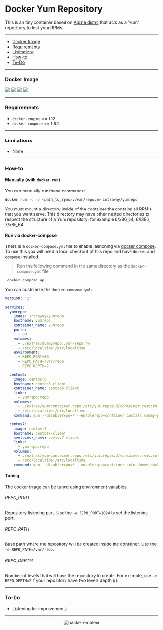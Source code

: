 # Docker Yum Repository

This is an tiny container based on [Alpine distro](https://alpinelinux.org/) that acts as a 'yum' repository to test your RPMs.

---

* [Docker Image](#docker-image)
* [Requirements](#requirements)
* [Limitations](#limitations)
* [How-to](#how-to)
* [To-Do](#to-do)

---
### Docker Image

[![](https://images.microbadger.com/badges/version/intraway/yumrepo.svg)](https://microbadger.com/images/intraway/yumrepo "Get your own version badge on microbadger.com") [![](https://images.microbadger.com/badges/image/intraway/squid-proxy.svg)](https://microbadger.com/images/intraway/squid-proxy "Get your own image badge on microbadger.com") [![](https://images.microbadger.com/badges/commit/intraway/squid-proxy.svg)](https://microbadger.com/images/intraway/squid-proxy "Get your own commit badge on microbadger.com") [![](https://images.microbadger.com/badges/license/intraway/squid-proxy.svg)](https://microbadger.com/images/intraway/squid-proxy "Get your own license badge on microbadger.com")

---

### Requirements
* `docker-engine` >= 1.12
* `docker-compose` >= 1.8.1

---

### Limitations
* None

---

### How-to

#### Manually (with `docker run`)

You can manually run these commands:

```bash
docker run -d -v <path_to_rpms>:/var/repo:rw intraway/yumrepo
```

You must mount a directory inside of the container the contains all RPM's that you want serve.
This directory may have other nested directories to respect the structure of a Yum repository; for example 6/x86_64, 6/i386, 7/x86_64.

#### Run via docker-compose

There is a `docker-compose.yml` file to enable launching via [docker compose](https://docs.docker.com/compose/).
To use this you will need a local checkout of this repo and have `docker` and `compose` installed.

> Run the following command in the same directory as the `docker-compose.yml` file:

```bash
 docker-compose up
```

You can customize the `docker-compose.yml`:

```yaml
version: '2'

services:
  yumrepo:
    image: intraway/yumrepo
    hostname: yumrepo
    container_name: yumrepo
    ports:
      - 80
    volumes:
      - ./extras/dummyrepo:/var/repo:rw
      - /etc/localtime:/etc/localtime
    environment:
      - REPO_PORT=80
      - REPO_PATH=/var/repo
      - REPO_DEPTH=2

  centos6:
    image: centos:6
    hostname: centos6-client
    container_name: centos6-client
    links:
      - yumrepo:repo
    volumes:
      - ./extras/yum/container.repo:/etc/yum.repos.d/container.repo:ro
      - /etc/localtime:/etc/localtime
    command: yum --disablerepo=* --enablerepo=container install dummy-package-1.2

  centos7:
    image: centos:7
    hostname: centos7-client
    container_name: centos7-client
    links:
      - yumrepo:repo
    volumes:
      - ./extras/yum/container.repo:/etc/yum.repos.d/container.repo:ro
      - /etc/localtime:/etc/localtime
    command: yum --disablerepo=* --enablerepo=container info dummy-package-1.0_SNAPSHOT
```

#### Tuning

The docker image can be tuned using environment variables.

###### REPO_PORT
Repository listening port. Use the `-e REPO_PORT=1024` to set the listening port.

###### REPO_PATH
Base path where the repository will be created inside the container. Use the `-e REPO_PATH=/var/repo`.

###### REPO_DEPTH
Number of levels that will have the repository to create. For example, use `-e REPO_DEPTH=2` if your repository have two levels depth (<relversion>/<architecture>).

---

### To-Do
* Listening for improvements

---

<p align="center"><img src="http://www.catb.org/hacker-emblem/glider.png" alt="hacker emblem"></p>
